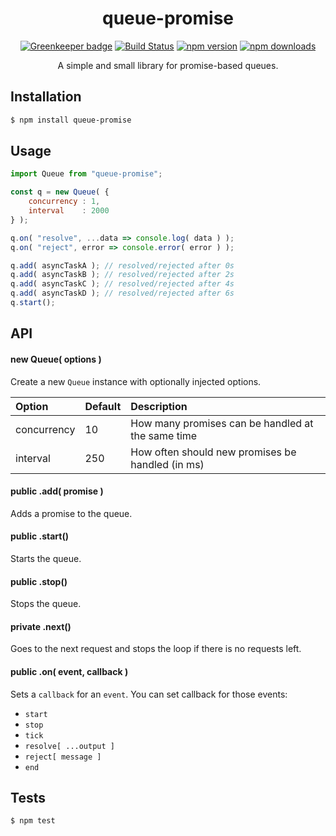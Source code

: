 <div align="center">
  <h1>queue-promise</h1>

[![Greenkeeper badge](https://badges.greenkeeper.io/Bartozzz/queue-promise.svg)](https://greenkeeper.io/)
[![Build Status](https://img.shields.io/travis/Bartozzz/queue-promise.svg)](https://travis-ci.org/Bartozzz/queue-promise/)
[![npm version](https://img.shields.io/npm/v/queue-promise.svg)](https://www.npmjs.com/package/queue-promise)
[![npm downloads](https://img.shields.io/npm/dt/queue-promise.svg)](https://www.npmjs.com/package/queue-promise)
  <br>

A simple and small library for promise-based queues.
</div>

## Installation

```bash
$ npm install queue-promise
```

## Usage

```javascript
import Queue from "queue-promise";

const q = new Queue( {
    concurrency : 1,
    interval    : 2000
} );

q.on( "resolve", ...data => console.log( data ) );
q.on( "reject", error => console.error( error ) );

q.add( asyncTaskA ); // resolved/rejected after 0s
q.add( asyncTaskB ); // resolved/rejected after 2s
q.add( asyncTaskC ); // resolved/rejected after 4s
q.add( asyncTaskD ); // resolved/rejected after 6s
q.start();
```

## API

#### new Queue( options )

Create a new `Queue` instance with optionally injected options.

| Option      | Default | Description                                       |
|:------------|:--------|:--------------------------------------------------|
| concurrency | 10      | How many promises can be handled at the same time |
| interval    | 250     | How often should new promises be handled (in ms)  |

#### **public** .add( promise )

Adds a promise to the queue.

#### **public** .start()

Starts the queue.

#### **public** .stop()

Stops the queue.

#### **private** .next()

Goes to the next request and stops the loop if there is no requests left.

#### **public** .on( event, callback )

Sets a `callback` for an `event`. You can set callback for those events:
- `start`
- `stop`
- `tick`
- `resolve[ ...output ]`
- `reject[ message ]`
- `end`

## Tests

```bash
$ npm test
```
